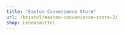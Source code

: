 ```yaml
---
title: "Easton Convenience Store"
url: /bristol/easton-convenience-store-2/
shop: Lebensmittel
---
```

